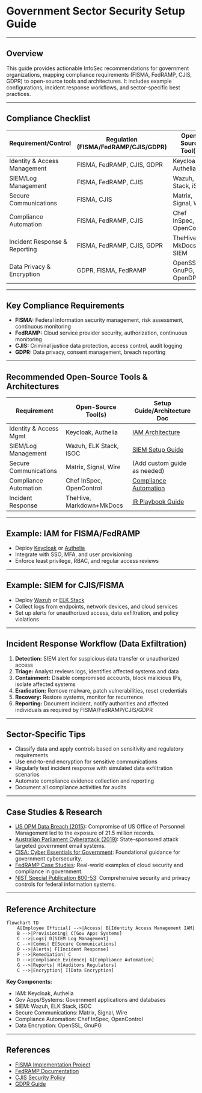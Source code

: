 # Government Sector Security Setup Guide

---

## Overview
This guide provides actionable InfoSec recommendations for government organizations, mapping compliance requirements (FISMA, FedRAMP, CJIS, GDPR) to open-source tools and architectures. It includes example configurations, incident response workflows, and sector-specific best practices.

---

## Compliance Checklist
| Requirement/Control                | Regulation (FISMA/FedRAMP/CJIS/GDPR) | Open-Source Tool(s)         | Setup Guide/Architecture Doc                |
|------------------------------------|--------------------------------------|-----------------------------|---------------------------------------------|
| Identity & Access Management       | FISMA, FedRAMP, CJIS, GDPR           | Keycloak, Authelia          | [IAM Architecture](../architecture/iam.md)  |
| SIEM/Log Management                | FISMA, FedRAMP, CJIS                 | Wazuh, ELK Stack, iSOC      | [SIEM Setup Guide](../setup_guides/open_source_siem.md)     |
| Secure Communications              | FISMA, CJIS                          | Matrix, Signal, Wire        | (Add custom guide as needed)                |
| Compliance Automation              | FISMA, FedRAMP, CJIS                 | Chef InSpec, OpenControl    | [Compliance Automation](../setup_guides/compliance_automation.md) |
| Incident Response & Reporting      | FISMA, FedRAMP, CJIS, GDPR           | TheHive, MkDocs, SIEM       | [IR Playbook Guide](../setup_guides/incident_response_playbook.md) |
| Data Privacy & Encryption          | GDPR, FISMA, FedRAMP                 | OpenSSL, GnuPG, OpenDP      | [Data Privacy Architecture](../architecture/data_privacy.md)         |

---

## Key Compliance Requirements
- **FISMA:** Federal information security management, risk assessment, continuous monitoring
- **FedRAMP:** Cloud service provider security, authorization, continuous monitoring
- **CJIS:** Criminal justice data protection, access control, audit logging
- **GDPR:** Data privacy, consent management, breach reporting

---

## Recommended Open-Source Tools & Architectures
| Requirement                | Open-Source Tool(s)         | Setup Guide/Architecture Doc                |
|----------------------------|-----------------------------|---------------------------------------------|
| Identity & Access Mgmt     | Keycloak, Authelia          | [IAM Architecture](../architecture/iam.md)  |
| SIEM/Log Management        | Wazuh, ELK Stack, iSOC      | [SIEM Setup Guide](../setup_guides/open_source_siem.md)     |
| Secure Communications      | Matrix, Signal, Wire        | (Add custom guide as needed)                |
| Compliance Automation      | Chef InSpec, OpenControl    | [Compliance Automation](../setup_guides/compliance_automation.md) |
| Incident Response          | TheHive, Markdown+MkDocs    | [IR Playbook Guide](../setup_guides/incident_response_playbook.md) |

---

## Example: IAM for FISMA/FedRAMP
- Deploy [Keycloak](https://www.keycloak.org/) or [Authelia](https://www.authelia.com/)
- Integrate with SSO, MFA, and user provisioning
- Enforce least privilege, RBAC, and regular access reviews

---

## Example: SIEM for CJIS/FISMA
- Deploy [Wazuh](https://documentation.wazuh.com/) or [ELK Stack](https://www.elastic.co/what-is/elk-stack)
- Collect logs from endpoints, network devices, and cloud services
- Set up alerts for unauthorized access, data exfiltration, and policy violations

---

## Incident Response Workflow (Data Exfiltration)
1. **Detection:** SIEM alert for suspicious data transfer or unauthorized access
2. **Triage:** Analyst reviews logs, identifies affected systems and data
3. **Containment:** Disable compromised accounts, block malicious IPs, isolate affected systems
4. **Eradication:** Remove malware, patch vulnerabilities, reset credentials
5. **Recovery:** Restore systems, monitor for recurrence
6. **Reporting:** Document incident, notify authorities and affected individuals as required by FISMA/FedRAMP/CJIS/GDPR

---

## Sector-Specific Tips
- Classify data and apply controls based on sensitivity and regulatory requirements
- Use end-to-end encryption for sensitive communications
- Regularly test incident response with simulated data exfiltration scenarios
- Automate compliance evidence collection and reporting
- Document all compliance activities for audits

---

## Case Studies & Research

- [US OPM Data Breach (2015)](https://www.gao.gov/products/gao-16-487): Compromise of US Office of Personnel Management led to the exposure of 21.5 million records.
- [Australian Parliament Cyberattack (2019)](https://www.cyber.gov.au/news/australian-parliament-house-cyber-incident): State-sponsored attack targeted government email systems.
- [CISA: Cyber Essentials for Government](https://www.cisa.gov/cyber-essentials): Foundational guidance for government cybersecurity.
- [FedRAMP Case Studies](https://www.fedramp.gov/case-studies/): Real-world examples of cloud security and compliance in government.
- [NIST Special Publication 800-53](https://csrc.nist.gov/publications/detail/sp/800-53/rev-5/final): Comprehensive security and privacy controls for federal information systems.

---

## Reference Architecture

```mermaid
flowchart TD
    A[Employee Official] -->|Access| B[Identity Access Management IAM]
    B -->|Provisioning| C[Gov Apps Systems]
    C -->|Logs| D[SIEM Log Management]
    C -->|Comms| E[Secure Communications]
    D -->|Alerts| F[Incident Response]
    F -->|Remediation| C
    D -->|Compliance Evidence| G[Compliance Automation]
    G -->|Reports| H[Auditors Regulators]
    C -->|Encryption| I[Data Encryption]
```

**Key Components:**
- IAM: Keycloak, Authelia
- Gov Apps/Systems: Government applications and databases
- SIEM: Wazuh, ELK Stack, iSOC
- Secure Communications: Matrix, Signal, Wire
- Compliance Automation: Chef InSpec, OpenControl
- Data Encryption: OpenSSL, GnuPG

---

## References
- [FISMA Implementation Project](https://csrc.nist.gov/projects/risk-management)
- [FedRAMP Documentation](https://www.fedramp.gov/documents/)
- [CJIS Security Policy](https://www.fbi.gov/services/cjis/cjis-security-policy-resource-center)
- [GDPR Guide](https://gdpr.eu/) 